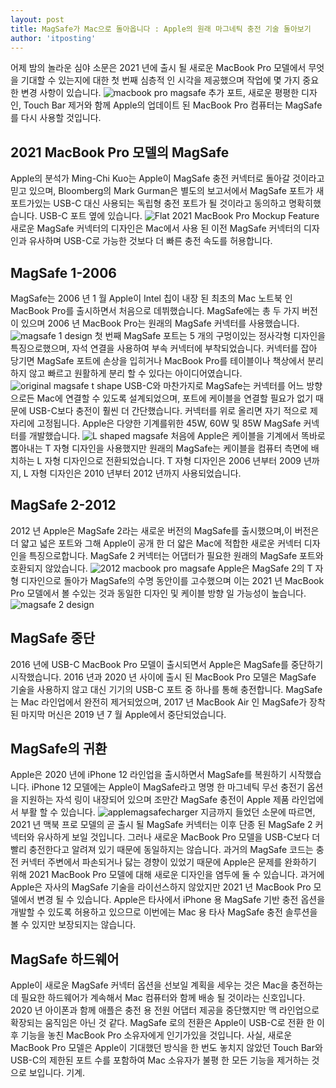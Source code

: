 ```yaml
---
layout: post
title: MagSafe가 Mac으로 돌아옵니다 : Apple의 원래 마그네틱 충전 기술 돌아보기
author: 'itposting'
---
```


어제 밤의 놀라운 심야 소문은 2021 년에 출시 될 새로운 MacBook Pro 모델에서 무엇을 기대할 수 있는지에 대한 첫 번째 심층적 인 시각을 제공했으며 작업에 몇 가지 중요한 변경 사항이 있습니다.
![macbook pro magsafe](https://images.macrumors.com/t/0gFYdWVuIB7SCkV4AYiIGeietIQ=/2500x0/filters:no_upscale():quality(90)/article-new/2021/01/macbook-pro-magsafe.jpg)
추가 포트, 새로운 평평한 디자인, Touch Bar 제거와 함께 Apple의 업데이트 된 MacBook Pro 컴퓨터는 MagSafe를 다시 사용할 것입니다.
## 2021 MacBook Pro 모델의 MagSafe
Apple의 분석가 Ming-Chi Kuo는 Apple이 ‌MagSafe‌ 충전 커넥터로 돌아갈 것이라고 믿고 있으며, Bloomberg의 Mark Gurman은 별도의 보고서에서 ‌MagSafe 포트가 새 포트가있는 USB-C 대신 사용되는 독립형 충전 포트가 될 것이라고 동의하고 명확히했습니다.
 USB-C 포트 옆에 있습니다.
![Flat 2021 MacBook Pro Mockup Feature](https://images.macrumors.com/t/rup00WVY0l8UfzbEEtorDgcS81k=/2500x0/filters:no_upscale():quality(90)/article-new/2021/01/Flat-2021-MacBook-Pro-Mockup-Feature.jpg)
새로운 ‌MagSafe‌ 커넥터의 디자인은 Mac에서 사용 된 이전 ‌MagSafe‌ 커넥터의 디자인과 유사하며 USB-C로 가능한 것보다 더 빠른 충전 속도를 허용합니다.
## MagSafe 1-2006
‌MagSafe‌는 2006 년 1 월 Apple이 Intel 칩이 내장 된 최초의 Mac 노트북 인 MacBook Pro를 출시하면서 처음으로 데뷔했습니다.
 ‌MagSafe‌에는 총 두 가지 버전이 있으며 2006 년 MacBook Pro는 원래의 ‌MagSafe‌ 커넥터를 사용했습니다.
![magsafe 1 design](https://images.macrumors.com/t/Ly3F1mJZE20zHhwONH9edPzrOYs=/2500x0/filters:no_upscale():quality(90)/article-new/2021/01/magsafe-1-design.jpg)
첫 번째 ‌MagSafe‌ 포트는 5 개의 구멍이있는 정사각형 디자인을 특징으로했으며, 자석 연결을 사용하여 부속 커넥터에 부착되었습니다.
 커넥터를 잡아 당기면 ‌MagSafe‌ 포트에 손상을 입히거나 MacBook Pro를 테이블이나 책상에서 분리하지 않고 빠르고 원활하게 분리 할 수 있다는 아이디어였습니다.
![original magsafe t shape](https://images.macrumors.com/t/OjPe06mIJmw6Hsc79P4QJxYUBOw=/2500x0/filters:no_upscale():quality(90)/article-new/2021/01/original-magsafe-t-shape.jpg)
USB-C와 마찬가지로 ‌MagSafe‌는 커넥터를 어느 방향 으로든 Mac에 연결할 수 있도록 설계되었으며, 포트에 케이블을 연결할 필요가 없기 때문에 USB-C보다 충전이 훨씬 더 간단했습니다.
 커넥터를 위로 올리면 자기 적으로 제자리에 고정됩니다.
 Apple은 다양한 기계를위한 45W, 60W 및 85W ‌MagSafe‌ 커넥터를 개발했습니다.
![L shaped magsafe](https://images.macrumors.com/t/LR5Lsv6TiwL7ICoX6FwwSI67hsc=/2500x0/filters:no_upscale():quality(90)/article-new/2021/01/L-shaped-magsafe.jpg)
처음에 Apple은 케이블을 기계에서 똑바로 뽑아내는 T 자형 디자인을 사용했지만 원래의 ‌MagSafe‌는 케이블을 컴퓨터 측면에 배치하는 L 자형 디자인으로 전환되었습니다.
 T 자형 디자인은 2006 년부터 2009 년까지, L 자형 디자인은 2010 년부터 2012 년까지 사용되었습니다.
## MagSafe 2-2012
2012 년 Apple은 ‌MagSafe‌ 2라는 새로운 버전의 ‌MagSafe‌를 출시했으며,이 버전은 더 얇고 넓은 포트와 그해 Apple이 공개 한 더 얇은 Mac에 적합한 새로운 커넥터 디자인을 특징으로합니다.
 ‌MagSafe‌ 2 커넥터는 어댑터가 필요한 원래의 ‌MagSafe‌ 포트와 호환되지 않았습니다.
![2012 macbook pro magsafe](https://images.macrumors.com/t/nQgmfQu7MYvITcwGRIFpFtB9lCk=/2500x0/filters:no_upscale():quality(90)/article-new/2021/01/2012-macbook-pro-magsafe.jpg)
Apple은 ‌MagSafe‌ 2의 T 자형 디자인으로 돌아가 ‌MagSafe‌의 수명 동안이를 고수했으며 이는 2021 년 MacBook Pro 모델에서 볼 수있는 것과 동일한 디자인 및 케이블 방향 일 가능성이 높습니다.
![magsafe 2 design](https://images.macrumors.com/t/Mck4L3csDzJu4Ytt1nMZsIc1uos=/2500x0/filters:no_upscale():quality(90)/article-new/2021/01/magsafe-2-design.jpg)
## MagSafe 중단
2016 년에 USB-C MacBook Pro 모델이 출시되면서 Apple은 ‌MagSafe‌를 중단하기 시작했습니다.
 2016 년과 2020 년 사이에 출시 된 MacBook Pro 모델은 ‌MagSafe‌ 기술을 사용하지 않고 대신 기기의 USB-C 포트 중 하나를 통해 충전합니다.
 ‌MagSafe‌는 Mac 라인업에서 완전히 제거되었으며, 2017 년 MacBook Air 인 ‌MagSafe‌가 장착 된 마지막 머신은 2019 년 7 월 Apple에서 중단되었습니다.
## MagSafe의 귀환
Apple은 2020 년에 iPhone 12 라인업을 출시하면서 ‌MagSafe‌를 복원하기 시작했습니다.
 ‌iPhone 12‌ 모델에는 Apple이 ‌MagSafe‌라고 명명 한 마그네틱 무선 충전기 옵션을 지원하는 자석 링이 내장되어 있으며 조만간 ‌MagSafe‌ 충전이 Apple 제품 라인업에서 부활 할 수 있습니다.
![applemagsafecharger](https://images.macrumors.com/t/1Vi-djV3UDsMFSOO5rr5MOW8_xI=/2500x0/filters:no_upscale():quality(90)/article-new/2020/10/applemagsafecharger.jpg)
지금까지 들었던 소문에 따르면, 2021 년 맥북 프로 모델의 곧 출시 될 ‌MagSafe‌ 커넥터는 이후 단종 된 ‌MagSafe‌ 2 커넥터와 유사하게 보일 것입니다.
 그러나 새로운 MacBook Pro 모델을 USB-C보다 더 빨리 충전한다고 알려져 있기 때문에 동일하지는 않습니다.
과거의 MagSafe 코드는 충전 커넥터 주변에서 파손되거나 닳는 경향이 있었기 때문에 Apple은 문제를 완화하기 위해 2021 MacBook Pro 모델에 대해 새로운 디자인을 염두에 둘 수 있습니다.
과거에 Apple은 자사의 ‌MagSafe‌ 기술을 라이선스하지 않았지만 2021 년 MacBook Pro 모델에서 변경 될 수 있습니다.
 Apple은 타사에서 iPhone 용 MagSafe 기반 충전 옵션을 개발할 수 있도록 허용하고 있으므로 이번에는 Mac 용 타사 ‌MagSafe‌ 충전 솔루션을 볼 수 있지만 보장되지는 않습니다.
## MagSafe 하드웨어
Apple이 새로운 ‌MagSafe‌ 커넥터 옵션을 선보일 계획을 세우는 것은 Mac을 충전하는 데 필요한 하드웨어가 계속해서 Mac 컴퓨터와 함께 배송 될 것이라는 신호입니다.
 2020 년 아이폰과 함께 애플은 충전 용 전원 어댑터 제공을 중단했지만 맥 라인업으로 확장되는 움직임은 아닌 것 같다.
‌MagSafe‌ 로의 전환은 Apple이 USB-C로 전환 한 이후 기능을 놓친 MacBook Pro 소유자에게 인기가있을 것입니다.
 사실, 새로운 MacBook Pro 모델은 Apple이 기대했던 방식을 한 번도 놓치지 않았던 Touch Bar와 USB-C의 제한된 포트 수를 포함하여 Mac 소유자가 불평 한 모든 기능을 제거하는 것으로 보입니다.
 기계.